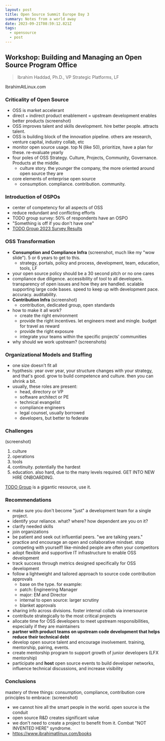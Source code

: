 ```yaml
---
layout: post
title: Open Source Summit Europe Day 3
summary: Notes from a world away
date: 2023-09-21T08:59:12.821Z
tags:
  - opensource
  - post
---
```

## Workshop: Building and Managing an Open Source Program Office

> Ibrahim Haddad, Ph.D., VP Strategic Platforms, LF

IbrahimAtLinux.com

### Criticality of Open Source

- OSS is market accelerant
- direct + indirect product enablement = upstream development enables better products (screenshot)
- OSS improves talent and skills development. hire better people. attracts talent.
- OSS is building block of the innovation pipeline. others are research, venture capital, industry collab, etc
- monitor open source usage. top N (like 50), prioritize, have a plan for these. re-evaluate yearly
- four poles of OSS Strategy. Culture, Projects, Community, Governance. Products at the middle.
  - culture story. the younger the company, the more oriented around open source they are
- core elements of enterprise open source
  - consumption. compliance. contribution. community.

### Introduction of OSPOs

- center of competency for all aspects of OSS
- reduce redundant and conflicting efforts
- TODO group survey: 50% of respondents have an OSPO
- "Something is off if you don't have one"
- [TODO Group 2023 Survey Results](https://todogroup.org/blog/2023-state-of-ospo/)

### OSS Transformation

- **Consumption and Compliance Infra** (screenshot, much like my "wow slide"). 5 or 6 years to get to this.
  - strategy, portals, policy and process, development, team, education, tools, LF
- your open source policy should be a 30 second pitch or no one cares
- compliance due diligence. accessibility of tool to all developers. transparency of open issues and how they are handled. scalable supporting large code bases. speed to keep up with development pace. accuracy. auditability.
- **Contribution Infra** (screenshot)
  - contribution, dedicated group, open standards
- how to make it all work?
  - create the right environment
  - provide the right incentives. let engineers meet and mingle. budget for travel as reward
  - provide the right exposure
  - integrate your teams within the specific projects' communities
- why should we work upstream? (screenshots)

### Organizational Models and Staffing

- one size doesn't fit all
- hypthesis: year over year, your structure changes with your strategy, and that's good. grow to build competence and culture. then you can shrink a bit.
- usually, these roles are present:
  - head, directory or VP
  - software architect or PE
  - technical evangelist
  - compliance engineers
  - legal counsel, usually borrowed
  - developers, but better to federate

### Challenges

(screenshot)

1. culture
2. operations
3. tools
4. continuity. potentially the hardest 
5. education. also hard, due to the many levels required. GET INTO NEW HIRE ONBOARDING.

[TODO Group](https://todogroup.org/) is a gigantic resource, use it.

### Recommendations

- make sure you don't become "just" a development team for a single project.
- identify your reliance. what? where? how dependent are you on it?
- clarify needed skills
- join organizations
- be patient and seek out influential peers. "we are talking years."
- practice and encourage an open and collaborative mindset. stop competing with yourself! like-minded people are often your competitors
- adopt flexible and supportive IT infrastructure to enable OSS development
- track success through metrics designed specifically for OSS development
- follow a lightweight and tailored approach to source code contribution approvals
  - base on the type. for example:
  - patch: Engineering Manager
  - major: EM and Director
  - internal to open source: larger scrutiny
  - blanket approvals
- sharing info across divisions. foster internal collab via innersource
- contribute strategically to the most critical projects
- allocate time for OSS developers to meet upstream responsibilities, especially if they are maintainers
- **partner with product teams on upstream code development that helps reduce their technical debt**
- develop open source talent and encourage involvement. training, mentorship, pairing, events.
- create mentorship program to support growth of junior developers (LFX mentorship)
- participate and **host** open source events to build developer networks, influence technical discussions, and increase visibility

### Conclusions

mastery of three things: consumption, compliance, contribution
core principles to embrace: (screenshot)
- we cannot hire all the smart people in the world. open source is the conduit
- open source R&D creates significant value
- we don't need to create a project to benefit from it. Combat "NOT INVENTED HERE" syndrome.
- https://www.ibrahimatlinux.com/books
